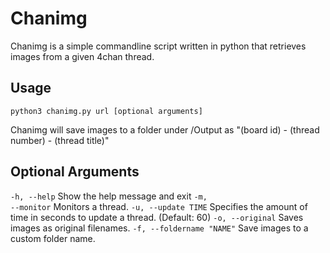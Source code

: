 # Chanimg
Chanimg is a simple commandline script written in python that retrieves images from a given 4chan thread.

## Usage
<code>python3 chanimg.py url [optional arguments]</code>

Chanimg will save images to a folder under /Output as "(board id) - (thread number) - (thread title)"

## Optional Arguments
<code>-h, --help</code> Show the help message and exit
<code>-m, --monitor</code> Monitors a thread.
<code>-u, --update TIME</code> Specifies the amount of time in seconds to update a thread. (Default: 60)
<code>-o, --original</code> Saves images as original filenames.
<code>-f, --foldername "NAME"</code> Save images to a custom folder name.